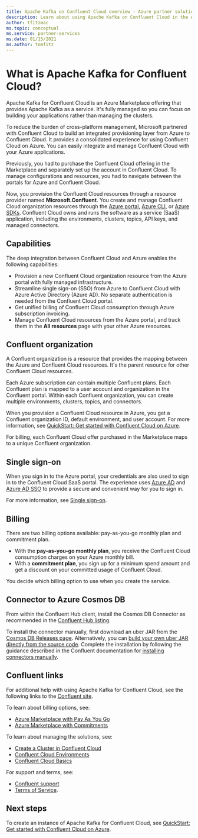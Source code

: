 ```yaml
---
title: Apache Kafka on Confluent Cloud overview - Azure partner solutions
description: Learn about using Apache Kafka on Confluent Cloud in the Azure Marketplace.
author: tfitzmac
ms.topic: conceptual
ms.service: partner-services
ms.date: 01/15/2021
ms.author: tomfitz
---
```


# What is Apache Kafka for Confluent Cloud?

Apache Kafka for Confluent Cloud is an Azure Marketplace offering that provides Apache Kafka as a service. It's fully managed so you can focus on building your applications rather than managing the clusters.

To reduce the burden of cross-platform management, Microsoft partnered with Confluent Cloud to build an integrated provisioning layer from Azure to Confluent Cloud. It provides a consolidated experience for using Confluent Cloud on Azure. You can easily integrate and manage Confluent Cloud with your Azure applications.

Previously, you had to purchase the Confluent Cloud offering in the Marketplace and separately set up the account in Confluent Cloud. To manage configurations and resources, you had to navigate between the portals for Azure and Confluent Cloud.

Now, you provision the Confluent Cloud resources through a resource provider named **Microsoft.Confluent**. You create and manage Confluent Cloud organization resources through the [Azure portal](https://portal.azure.com/), [Azure CLI](/cli/azure/), or [Azure SDKs](/azure/#languages-and-tools). Confluent Cloud owns and runs the software as a service (SaaS) application, including the environments, clusters, topics, API keys, and managed connectors.

## Capabilities

The deep integration between Confluent Cloud and Azure enables the following capabilities:

- Provision a new Confluent Cloud organization resource from the Azure portal with fully managed infrastructure.
- Streamline single sign-on (SSO) from Azure to Confluent Cloud with Azure Active Directory (Azure AD). No separate authentication is needed from the Confluent Cloud portal.
- Get unified billing of Confluent Cloud consumption through Azure subscription invoicing.
- Manage Confluent Cloud resources from the Azure portal, and track them in the **All resources** page with your other Azure resources.

## Confluent organization

A Confluent organization is a resource that provides the mapping between the Azure and Confluent Cloud resources. It's the parent resource for other Confluent Cloud resources.

Each Azure subscription can contain multiple Confluent plans. Each Confluent plan is mapped to a user account and organization in the Confluent portal. Within each Confluent organization, you can create multiple environments, clusters, topics, and connectors.

When you provision a Confluent Cloud resource in Azure, you get a Confluent organization ID, default environment, and user account. For more information, see [QuickStart: Get started with Confluent Cloud on Azure](create.md).

For billing, each Confluent Cloud offer purchased in the Marketplace maps to a unique Confluent organization.

## Single sign-on

When you sign in to the Azure portal, your credentials are also used to sign in to the Confluent Cloud SaaS portal. The experience uses [Azure AD](../../active-directory/fundamentals/active-directory-whatis.md) and [Azure AD SSO](../../active-directory/manage-apps/what-is-single-sign-on.md) to provide a secure and convenient way for you to sign in.

For more information, see [Single sign-on](manage.md#single-sign-on).

## Billing

There are two billing options available: pay-as-you-go monthly plan and commitment plan.

- With the **pay-as-you-go monthly plan**, you receive the Confluent Cloud consumption charges on your Azure monthly bill.
- With a **commitment plan**, you sign up for a minimum spend amount and get a discount on your committed usage of Confluent Cloud.

You decide which billing option to use when you create the service.

## Connector to Azure Cosmos DB

From within the Confluent Hub client, install the Cosmos DB Connector as recommended in the [Confluent Hub listing](https://www.confluent.io/hub/microsoftcorporation/kafka-connect-cosmos). 

To install the connector manually, first download an uber JAR from the [Cosmos DB Releases page](https://github.com/microsoft/kafka-connect-cosmosdb/releases). Alternatively, you can [build your own uber JAR directly from the source code](https://github.com/microsoft/kafka-connect-cosmosdb/blob/dev/doc/README_Sink.md#install-sink-connector). Complete the installation by following the guidance described in the Confluent documentation for [installing connectors manually](https://docs.confluent.io/home/connect/install.html#install-connector-manually).  

## Confluent links

For additional help with using Apache Kafka for Confluent Cloud, see the following links to the [Confluent site](https://docs.confluent.io/home/overview.html).

To learn about billing options, see:

* [Azure Marketplace with Pay As You Go](https://docs.confluent.io/cloud/current/billing/ccloud-azure-payg.html)
* [Azure Marketplace with Commitments](https://docs.confluent.io/cloud/current/billing/ccloud-azure-ubb.html)

To learn about managing the solutions, see:

* [Create a Cluster in Confluent Cloud](https://docs.confluent.io/cloud/current/clusters/create-cluster.html)
* [Confluent Cloud Environments](https://docs.confluent.io/current/cloud/using/environments.html)
* [Confluent Cloud Basics](https://docs.confluent.io/current/cloud/using/cloud-basics.html)

For support and terms, see:

* [Confluent support](https://support.confluent.io)
* [Terms of Service](https://www.confluent.io/confluent-cloud-tos).

## Next steps

To create an instance of Apache Kafka for Confluent Cloud, see [QuickStart: Get started with Confluent Cloud on Azure](create.md).
